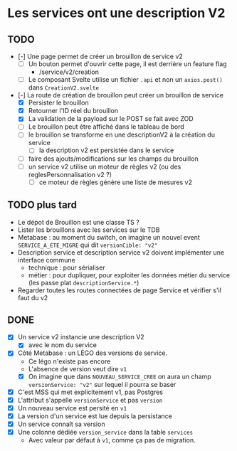 # Les services ont une description V2

## TODO

- [-] Une page permet de créer un brouillon de service v2
  - [ ] Un bouton permet d'ouvrir cette page, il est derrière un feature flag
    - /service/v2/creation
  - [ ] Le composant Svelte utilise un fichier `.api` et non un `axios.post()` dans `CreationV2.svelte`
- [-] La route de création de brouillon peut créer un brouillon de service
  - [x] Persister le brouillon
  - [x] Retourner l'ID réel du brouillon
  - [x] La validation de la payload sur le POST se fait avec ZOD
  - [ ] Le brouillon peut être affiché dans le tableau de bord
  - [ ] le brouillon se transforme en une descriptionV2 à la création du service
    - [ ] la description v2 est persistée dans le service
  - [ ] faire des ajouts/modifications sur les champs du brouillon
  - [ ] un service v2 utilise un moteur de règles v2 (ou des reglesPersonnalisation v2 ?)
    - [ ] ce moteur de règles génère une liste de mesures v2

## TODO plus tard

- Le dépot de Brouillon est une classe TS ?
- Lister les brouillons avec les services sur le TDB
- Metabase : au moment du switch, on imagine un nouvel event `SERVICE_A_ETE_MIGRE` qui dit `versionCible: "v2"`
- Description service et description service v2 doivent implémenter une interface commune
  - technique : pour sérialiser
  - métier : pour dupliquer, pour exploiter les données métier du service (les passe plat `descriptionService.*`)
- Regarder toutes les routes connectées de page Service et vérifier s'il faut du v2

## DONE

- [x] Un service v2 instancie une description V2
  - [x] avec le nom du service
- [x] Côté Metabase : un LÉGO des versions de service.
  - Ce légo n'existe pas encore
  - L'absence de version veut dire `v1`
  - [x] On imagine que dans `NOUVEAU_SERVICE_CREE` on aura un champ `versionService: "v2"` sur lequel il pourra se baser
- [x] C'est MSS qui met explicitement v1, pas Postgres
- [x] L'attribut s'appelle `versionService` et pas `version`
- [x] Un nouveau service est persité en `v1`
- [x] La version d'un service est lue depuis la persistance
- [x] Un service connaît sa version
- [x] Une colonne dédiée `version_service` dans la table `services`
  - Avec valeur par défaut à `v1`, comme ça pas de migration.
